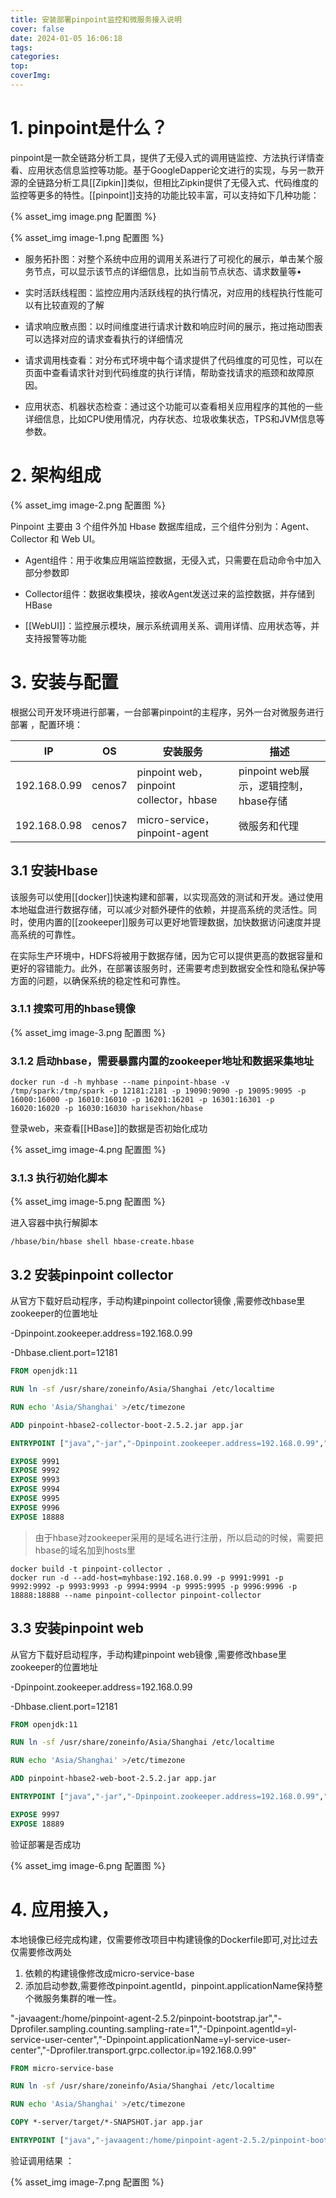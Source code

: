 ```yaml
---
title: 安装部署pinpoint监控和微服务接入说明
cover: false
date: 2024-01-05 16:06:18
tags:
categories:
top:
coverImg:
---
```

# 1. pinpoint是什么？

pinpoint是一款全链路分析工具，提供了无侵入式的调用链监控、方法执行详情查看、应用状态信息监控等功能。基于GoogleDapper论文进行的实现，与另一款开源的全链路分析工具[[Zipkin]]类似，但相比Zipkin提供了无侵入式、代码维度的监控等更多的特性。[[pinpoint]]支持的功能比较丰富，可以支持如下几种功能：

{% asset_img image.png 配置图 %}

{% asset_img image-1.png 配置图 %}


- 服务拓扑图：对整个系统中应用的调用关系进行了可视化的展示，单击某个服务节点，可以显示该节点的详细信息，比如当前节点状态、请求数量等•

- 实时活跃线程图：监控应用内活跃线程的执行情况，对应用的线程执行性能可以有比较直观的了解

- 请求响应散点图：以时间维度进行请求计数和响应时间的展示，拖过拖动图表可以选择对应的请求查看执行的详细情况

- 请求调用栈查看：对分布式环境中每个请求提供了代码维度的可见性，可以在页面中查看请求针对到代码维度的执行详情，帮助查找请求的瓶颈和故障原因。

- 应用状态、机器状态检查：通过这个功能可以查看相关应用程序的其他的一些详细信息，比如CPU使用情况，内存状态、垃圾收集状态，TPS和JVM信息等参数。
# 2. 架构组成

{% asset_img image-2.png 配置图 %}

Pinpoint 主要由 3 个组件外加 Hbase 数据库组成，三个组件分别为：Agent、Collector 和 Web UI。

- Agent组件：用于收集应用端监控数据，无侵入式，只需要在启动命令中加入部分参数即

- Collector组件：数据收集模块，接收Agent发送过来的监控数据，并存储到HBase

- [[WebUI]]：监控展示模块，展示系统调用关系、调用详情、应用状态等，并支持报警等功能

# 3. 安装与配置

根据公司开发环境进行部署，一台部署pinpoint的主程序，另外一台对微服务进行部署 ，配置环境：

|IP|OS|安装服务|描述|
|---|---|---|---|
|192.168.0.99|cenos7|pinpoint web，pinpoint collector，hbase|pinpoint web展示，逻辑控制，hbase存储|
|192.168.0.98|cenos7|micro-service，pinpoint-agent|微服务和代理|

## 3.1 安装Hbase

该服务可以使用[[docker]]快速构建和部署，以实现高效的测试和开发。通过使用本地磁盘进行数据存储，可以减少对额外硬件的依赖，并提高系统的灵活性。同时，使用内置的[[zookeeper]]服务可以更好地管理数据，加快数据访问速度并提高系统的可靠性。

在实际生产环境中，HDFS将被用于数据存储，因为它可以提供更高的数据容量和更好的容错能力。此外，在部署该服务时，还需要考虑到数据安全性和隐私保护等方面的问题，以确保系统的稳定性和可靠性。

### 3.1.1 搜索可用的hbase镜像

{% asset_img image-3.png 配置图 %}

### 3.1.2 启动hbase，需要暴露内置的zookeeper地址和数据采集地址

```shell
docker run -d -h myhbase --name pinpoint-hbase -v /tmp/spark:/tmp/spark -p 12181:2181 -p 19090:9090 -p 19095:9095 -p 16000:16000 -p 16010:16010 -p 16201:16201 -p 16301:16301 -p 16020:16020 -p 16030:16030 harisekhon/hbase
```

登录web，来查看[[HBase]]的数据是否初始化成功

{% asset_img image-4.png 配置图 %}

### 3.1.3 执行初始化脚本

{% asset_img image-5.png 配置图 %}

进入容器中执行解脚本

`/hbase/bin/hbase shell hbase-create.hbase`

## 3.2 安装pinpoint collector

从官方下载好启动程序，手动构建pinpoint collector镜像 ,需要修改hbase里zookeeper的位置地址

-Dpinpoint.zookeeper.address=192.168.0.99

-Dhbase.client.port=12181

```dockerfile
FROM openjdk:11

RUN ln -sf /usr/share/zoneinfo/Asia/Shanghai /etc/localtime

RUN echo 'Asia/Shanghai' >/etc/timezone

ADD pinpoint-hbase2-collector-boot-2.5.2.jar app.jar

ENTRYPOINT ["java","-jar","-Dpinpoint.zookeeper.address=192.168.0.99","-Dhbase.client.port=12181","-Dserver.port=18888","/app.jar"]

EXPOSE 9991
EXPOSE 9992
EXPOSE 9993
EXPOSE 9994
EXPOSE 9995
EXPOSE 9996
EXPOSE 18888
```

> 由于hbase对zookeeper采用的是域名进行注册，所以启动的时候，需要把hbase的域名加到hosts里

```shell
docker build -t pinpoint-collector .
docker run -d --add-host=myhbase:192.168.0.99 -p 9991:9991 -p 9992:9992 -p 9993:9993 -p 9994:9994 -p 9995:9995 -p 9996:9996 -p 18888:18888 --name pinpoint-collector pinpoint-collector
```

## 3.3 安装pinpoint web

从官方下载好启动程序，手动构建pinpoint web镜像 ,需要修改hbase里zookeeper的位置地址

-Dpinpoint.zookeeper.address=192.168.0.99

-Dhbase.client.port=12181

```dockerfile
FROM openjdk:11

RUN ln -sf /usr/share/zoneinfo/Asia/Shanghai /etc/localtime

RUN echo 'Asia/Shanghai' >/etc/timezone

ADD pinpoint-hbase2-web-boot-2.5.2.jar app.jar

ENTRYPOINT ["java","-jar","-Dpinpoint.zookeeper.address=192.168.0.99","-Dhbase.client.port=12181","-Dserver.port=18889","/app.jar"]

EXPOSE 9997
EXPOSE 18889
```

验证部署是否成功

{% asset_img image-6.png 配置图 %}

# 4. 应用接入，

本地镜像已经完成构建，仅需要修改项目中构建镜像的Dockerfile即可,对比过去仅需要修改两处

1. 依赖的构建镜像修改成micro-service-base
2. 添加启动参数,需要修改pinpoint.agentId，pinpoint.applicationName保持整个微服务集群的唯一性。

"-javaagent:/home/pinpoint-agent-2.5.2/pinpoint-bootstrap.jar","-Dprofiler.sampling.counting.sampling-rate=1","-Dpinpoint.agentId=yl-service-user-center","-Dpinpoint.applicationName=yl-service-user-center","-Dprofiler.transport.grpc.collector.ip=192.168.0.99"

```dockerfile
FROM micro-service-base

RUN ln -sf /usr/share/zoneinfo/Asia/Shanghai /etc/localtime

RUN echo 'Asia/Shanghai' >/etc/timezone

COPY *-server/target/*-SNAPSHOT.jar app.jar

ENTRYPOINT ["java","-javaagent:/home/pinpoint-agent-2.5.2/pinpoint-bootstrap.jar","-Dprofiler.sampling.counting.sampling-rate=1","-Dpinpoint.agentId=yl-service-user-center","-Dpinpoint.applicationName=yl-service-user-center","-Dprofiler.transport.grpc.collector.ip=192.168.0.99","-jar","/app.jar"]
```

验证调用结果 ：

{% asset_img image-7.png 配置图 %}
